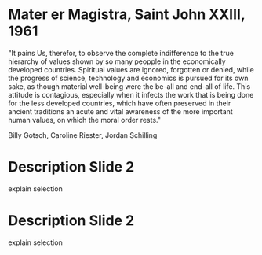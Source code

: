 # Mater er Magistra, Saint John XXIII, 1961
"It pains Us, therefor, to observe the complete indifference to the true hierarchy of values shown by so many peopple in the economically developed countries. Spiritual values are ignored, forgotten or denied, while the progress of science, technology and economics is pursued for its own sake, as though material well-being were the be-all and end-all of life. This attitude is contagious, especially when it infects the work that is being done for the less developed countries, which have often preserved in their ancient traditions an acute and vital awareness of the more important human values, on which the moral order rests."

Billy Gotsch, Caroline Riester, Jordan Schilling

# Description Slide 2
explain selection

#  Description Slide 2
explain selection
